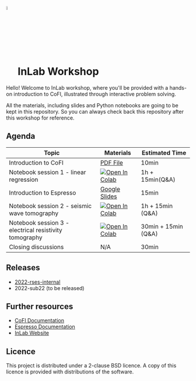 # <img src="https://raw.githubusercontent.com/inlab-geo/cofi/main/docs/source/_static/latte_art_cropped.png" width="5%" style="vertical-align:bottom"/> InLab Workshop

Hello! Welcome to InLab workshop, where you'll be provided with a hands-on 
introduction to CoFI, illustrated through interactive problem solving.

All the materials, including slides and Python notebooks are going to be kept
in this repository. So you can always check back this repository after this
workshop for reference.

## Agenda

| Topic | Materials | Estimated Time |
| --- | --- | --- |
| Introduction to CoFI | [PDF File](files/MS_slides_CoFI_workshop.pdf) | 10min |
| Notebook session 1 - linear regression | [![Open In Colab](https://img.shields.io/badge/open%20in-Colab-b5e2fa?logo=googlecolab&style=flat-square&color=ffd670)](https://colab.research.google.com/github/inlab-geo/inlab-workshop/blob/main/notebooks/1_linear_regression.ipynb) | 1h + 15min(Q&A) |
| Introduction to Espresso | [Google Slides](https://docs.google.com/presentation/d/1TGMrXouSSxyteu4VbhKrJ3dAnBDk09vqZndSGPbjFWs/edit?usp=sharing) | 15min |
| Notebook session 2 - seismic wave tomography | [![Open In Colab](https://img.shields.io/badge/open%20in-Colab-b5e2fa?logo=googlecolab&style=flat-square&color=ffd670)](https://colab.research.google.com/github/inlab-geo/inlab-workshop/blob/main/notebooks/2_travel_time_tomography.ipynb) | 1h + 15min (Q&A) |
| Notebook session 3 - electrical resistivity tomography | [![Open In Colab](https://img.shields.io/badge/open%20in-Colab-b5e2fa?logo=googlecolab&style=flat-square&color=ffd670)](https://colab.research.google.com/github/inlab-geo/inlab-workshop/blob/main/notebooks/3_electrical_resistivity_tomography.ipynb) | 30min + 15min (Q&A) |
| Closing discussions | N/A | 30min |

## Releases

- [2022-rses-internal](https://github.com/inlab-geo/inlab-workshop/tree/2022-rses-internal)
- 2022-sub22 (to be released)

## Further resources

- [CoFI Documentation](https://cofi.readthedocs.io)
- [Espresso Documentation](https://cofi-espresso.readthedocs.io)
- [InLab Website](https://inlab.edu.au)

## Licence

This project is distributed under a 2-clause BSD licence. A copy of this licence is 
provided with distributions of the software.
